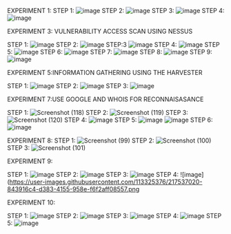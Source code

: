 
EXPERIMENT 1:
STEP 1:
![image](https://user-images.githubusercontent.com/113325376/218004275-ccc3f860-efab-4d89-bc4f-29a24afe0df1.png)
STEP 2:
![image](https://user-images.githubusercontent.com/113325376/218004406-5f906431-1e0e-4577-b5f6-1fd51e05432e.png)
STEP 3:
![image](https://user-images.githubusercontent.com/113325376/218004505-d6a83d66-8fb4-4f2a-ae98-699612d05482.png)
STEP 4:
![image](https://user-images.githubusercontent.com/113325376/218004639-a397db0f-d76a-4f3a-880a-5f3031015bd8.png)




EXPERIMENT 3: VULNERABILITY ACCESS SCAN USING NESSUS

STEP 1:
![image](https://user-images.githubusercontent.com/113325376/217538588-56ab6c86-69c4-4c14-8742-c82dd721f998.png)
STEP 2:
![image](https://user-images.githubusercontent.com/113325376/217538640-738a8fed-6999-4fb9-81c3-8c0c79be7387.png)
STEP:3
![image](https://user-images.githubusercontent.com/113325376/217538682-3f58da4c-344b-48b1-ad5a-dd61d5cc4900.png)
STEP 4:
![image](https://user-images.githubusercontent.com/113325376/217538741-02b52b99-47ad-4232-837c-a3f1df39fbee.png)
STEP 5:
![image](https://user-images.githubusercontent.com/113325376/217538857-148e3d83-5beb-42d4-9078-f0bc940c9d10.png)
STEP 6:
![image](https://user-images.githubusercontent.com/113325376/217538907-9ac4a905-a8d1-4212-920f-e6901a1a0d4e.png)
STEP 7:
![image](https://user-images.githubusercontent.com/113325376/217538982-fc1e39af-9d7e-495c-a8e6-88f0948fbd53.png)
STEP 8:
![image](https://user-images.githubusercontent.com/113325376/217539060-4f0c6bfd-61b5-4edc-9380-06796816817f.png)
STEP 9:
![image](https://user-images.githubusercontent.com/113325376/217539119-dd64e3a3-56d9-4dc8-a09a-97e5ff34aff8.png)





EXPERIMENT 5:INFORMATION GATHERING USING THE HARVESTER

STEP 1:
![image](https://user-images.githubusercontent.com/113325376/217540180-a0443d23-b88f-43fa-bbc5-bbd9d358858b.png)
STEP 2:
![image](https://user-images.githubusercontent.com/113325376/217540808-d1de8130-f36b-4f3c-90a9-6113e1595114.png)
STEP 3:
![image](https://user-images.githubusercontent.com/113325376/217540759-c533a20e-dda5-4851-9b84-0861076b4840.png)




EXPERIMENT 7:USE GOOGLE AND WHOIS FOR RECONNAISASANCE

STEP 1:
![Screenshot (118)](https://user-images.githubusercontent.com/113325376/217532823-50618393-2b03-4719-aa38-dce0566bfb54.png)
STEP 2:
![Screenshot (119)](https://user-images.githubusercontent.com/113325376/217532709-a3846350-0e1a-4dbe-b86a-be78a18951c3.png)
STEP 3:
![Screenshot (120)](https://user-images.githubusercontent.com/113325376/217532954-dc5ea544-9918-4755-8640-f56f9151635a.png)
STEP 4:
![image](https://user-images.githubusercontent.com/113325376/217533741-3168e417-1c88-4341-8017-6c798f43505a.png)
STEP 5:
![image](https://user-images.githubusercontent.com/113325376/217533832-2e7d13f4-aad5-43e3-b967-352157b8b311.png)
![image](https://user-images.githubusercontent.com/113325376/217533906-3afd45fe-c3aa-4809-a297-928e22a42640.png)
STEP 6:
![image](https://user-images.githubusercontent.com/113325376/217534073-e374a62f-ed53-4766-a0ef-5bcccf56247c.png)


EXPERIMENT 8:
STEP 1:
![Screenshot (99)](https://user-images.githubusercontent.com/113325376/217534564-7211e6c3-3f61-4d48-b3bf-dc06a7944ed9.png)
STEP 2:
![Screenshot (100)](https://user-images.githubusercontent.com/113325376/217534653-9387febf-4d5f-4970-a2f3-19448c91c432.png)
STEP 3:
![Screenshot (101)](https://user-images.githubusercontent.com/113325376/217535010-88186ce4-fd43-4f13-8c34-da3955287dfa.png)



EXPERIMENT 9:

STEP 1:
![image](https://user-images.githubusercontent.com/113325376/217535773-c8cb73d8-777b-4f35-94f9-ba2c5bf75867.png)
STEP 2:
![image](https://user-images.githubusercontent.com/113325376/217536473-cde67060-acdd-4173-84e5-40e32d701e60.png)
STEP 3:
![image](https://user-images.githubusercontent.com/113325376/217536554-7f77ee8c-20a6-4549-8ca1-ff780c892514.png)
STEP 4:
![image](https://user-images.githubusercontent.com/113325376/217537020-843916c4-d383-4155-958e-f6f2aff08557.png



EXPERIMENT 10:

STEP 1:
![image](https://user-images.githubusercontent.com/113325376/217537637-8270f592-bf55-4c7f-af32-17ca784d0098.png)
STEP 2:
![image](https://user-images.githubusercontent.com/113325376/217537772-090350fb-d065-4329-ae8e-7a967d57e347.png)
STEP 3:
![image](https://user-images.githubusercontent.com/113325376/217537871-ae47f02e-f2ea-4a0d-bce1-a14bb4c127e2.png)
STEP 4:
![image](https://user-images.githubusercontent.com/113325376/217537970-82440a50-0c9d-41a6-bf89-54e49e1ae89d.png)
STEP 5:
![image](https://user-images.githubusercontent.com/113325376/217538165-73f5aff8-50f9-430d-a879-ac1b477d545f.png)
